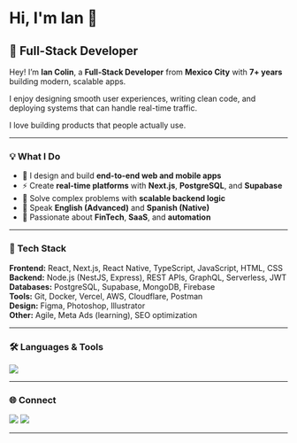 # Hi, I'm Ian 👋

## 🚀 Full-Stack Developer

Hey! I’m **Ian Colin**, a **Full-Stack Developer** from **Mexico City** with **7+ years** building modern, scalable apps.  

I enjoy designing smooth user experiences, writing clean code, and deploying systems that can handle real-time traffic.  

I love building products that people actually use.

---

### 💡 What I Do
- 🧱 I design and build **end-to-end web and mobile apps**  
- ⚡ Create **real-time platforms** with **Next.js**, **PostgreSQL**, and **Supabase**  
- 🧠 Solve complex problems with **scalable backend logic**  
- 💬 Speak **English (Advanced)** and **Spanish (Native)**  
- 🎯 Passionate about **FinTech**, **SaaS**, and **automation**

---

### 🧠 Tech Stack

**Frontend:** React, Next.js, React Native, TypeScript, JavaScript, HTML, CSS  
**Backend:** Node.js (NestJS, Express), REST APIs, GraphQL, Serverless, JWT  
**Databases:** PostgreSQL, Supabase, MongoDB, Firebase  
**Tools:** Git, Docker, Vercel, AWS, Cloudflare, Postman  
**Design:** Figma, Photoshop, Illustrator  
**Other:** Agile, Meta Ads (learning), SEO optimization

---

### 🛠️ Languages & Tools

<p align="left">
  <img src="https://skillicons.dev/icons?i=ts,js,react,nextjs,nodejs,postgres,git,html,css,docker,aws,vercel,figma" />
</p>

---

### 🌐 Connect

<p align="left">
  <a href="https://github.com/ianarchivo" target="_blank"><img src="https://img.shields.io/badge/GitHub-181717?style=for-the-badge&logo=github&logoColor=white"/></a>
  <a href="mailto:ianmontcolin@gmail.com" target="_blank"><img src="https://img.shields.io/badge/Email-D14836?style=for-the-badge&logo=gmail&logoColor=white"/></a>
</p>

---
